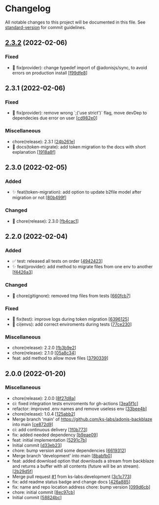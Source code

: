 # Changelog

All notable changes to this project will be documented in this file. See [standard-version](https://github.com/conventional-changelog/standard-version) for commit guidelines.

## [2.3.2](https://github.com/ks-labs/adonis-backblaze/compare/v2.3.1...v2.3.2) (2022-02-06)

### Fixed

- 🐛 fix(provider): change typedef import of @adonisjs/sync, to avoid errors on production install [[f99dfe8](https://github.com/ks-labs/adonis-backblaze/commit/f99dfe832f1f02c9e8bd3830fe66d48315e39a90)]

<a name="2.3.1"></a>

## 2.3.1 (2022-02-06)

### Fixed

- 🐛 fix(provider): remove wrong &#x60;;(&#x27;use strict&#x27;)&#x60; flag, move devDep to dependecies due error on user [[cd982e0](https://github.com/ks-labs/adonis-backblaze/commit/cd982e0b69141ae548176fcf18a757444b6890d5)]

### Miscellaneous

- chore(release): 2.3.1 [[24b261e](https://github.com/ks-labs/adonis-backblaze/commit/24b261ef117a2f15638e1d65a66e6bc1df78ff54)]
- 📝 docs(token-migrate): add token migration to the docs with short explanation [[1918a8f](https://github.com/ks-labs/adonis-backblaze/commit/1918a8fd62db07f59b548e1aa53b75969445e6b4)]

<a name="2.3.0"></a>

## 2.3.0 (2022-02-05)

### Added

- ✨ feat(token-migration): add option to update b2file model after migration or not [[80b499f](https://github.com/ks-labs/adonis-backblaze/commit/80b499ff63b7630954a467066ac1cd4f9586af22)]

### Changed

- 📌 chore(release): 2.3.0 [[fb4cac1](https://github.com/ks-labs/adonis-backblaze/commit/fb4cac15c43242a31cd73a9b1f8e56d2fb438590)]

<a name="2.2.0"></a>

## 2.2.0 (2022-02-04)

### Added

- ✅ test: released all tests on order [[4942423](https://github.com/ks-labs/adonis-backblaze/commit/494242365d1066faec3a4ed84654305f09abfd3e)]
- ✨ feat(provider): add method to migrate files from one env to another [[f4426a3](https://github.com/ks-labs/adonis-backblaze/commit/f4426a374a8af27f36bb8c0dd889b88b6200a67e)]

### Changed

- 📌 chore(gitignore): removed tmp files from tests [[660fcb7](https://github.com/ks-labs/adonis-backblaze/commit/660fcb70d3633cdc86ca694fe0e55922708da10b)]

### Fixed

- 🐛 fix(test): improve logs during token migration [[6396125](https://github.com/ks-labs/adonis-backblaze/commit/6396125b124b7a75500e56fa81547203daa623d2)]
- 💚 ci(envs): add correct enviroments during tests [[77ce230](https://github.com/ks-labs/adonis-backblaze/commit/77ce2304ae7ef83e3a6e8956cc9839bfccbd6a1b)]

### Miscellaneous

- chore(release): 2.2.0 [[fb3b9e2](https://github.com/ks-labs/adonis-backblaze/commit/fb3b9e21d32ea32fccd244c6e21e43bdfb5bfbbc)]
- chore(release): 2.1.0 [[05a8c34](https://github.com/ks-labs/adonis-backblaze/commit/05a8c34666f7fd69145771226e4fbb30e5ad6aae)]
- feat: add method to allow move files [[3790339](https://github.com/ks-labs/adonis-backblaze/commit/3790339b35fd88e187a6f50630c810adcdc40f4e)]

<a name="2.0.0"></a>

## 2.0.0 (2022-01-20)

### Miscellaneous

- chore(release): 2.0.0 [[8f27d8a](https://github.com/ks-labs/adonis-backblaze/commit/8f27d8a29a39e3fe69c6c6af90c7699b4020b50e)]
- ci: fixed integration tests enviroments for gh-actions [[3ea5f1c](https://github.com/ks-labs/adonis-backblaze/commit/3ea5f1c5f13c4ef6b135db4933211392f9b71442)]
- refactor: improved .env names and remove useless env [[33bee4b](https://github.com/ks-labs/adonis-backblaze/commit/33bee4b47f1926ec230b9a853ee3b45f9cd19a36)]
- chore(release): 1.0.4 [[125abb2](https://github.com/ks-labs/adonis-backblaze/commit/125abb26d027718d0abe6b8944b09cfe97d6fada)]
- Merge branch &#x27;main&#x27; of https://github.com/ks-labs/adonis-backblaze into main [[ce872d9](https://github.com/ks-labs/adonis-backblaze/commit/ce872d9f7c7e24ab1e8b2fb129559c93888d6baf)]
- ci: add continuous delivery [[1f0b773](https://github.com/ks-labs/adonis-backblaze/commit/1f0b773de2667447a2afe47526eca1d55656a3c9)]
- fix: added needed dependency [[b9eae09](https://github.com/ks-labs/adonis-backblaze/commit/b9eae09268a455342d3a48794bc1f2af3c39debc)]
- feat: initial implementation [[5291c7b](https://github.com/ks-labs/adonis-backblaze/commit/5291c7b0029a008f9367ef72d7538c0868c367e2)]
- Initial commit [[d33eb23](https://github.com/ks-labs/adonis-backblaze/commit/d33eb238d9ef3a713c040e12fbf023050e27aaa0)]
- chore: bump version and some dependencies [[6619312](https://github.com/ks-labs/adonis-backblaze/commit/66193120c3f013e16feb6748406427956eaacdcb)]
- Merge branch &#x27;development&#x27; into main [[8babfb0](https://github.com/ks-labs/adonis-backblaze/commit/8babfb029daa2ebd617e0f943d83a8b7d96c1966)]
- feat: added download option that downloads a stream from backblaze and returns a buffer with all contents (future will be an stream). [[2b29d5f](https://github.com/ks-labs/adonis-backblaze/commit/2b29d5f678e30a789a38433b10b956a7229ee1bc)]
- Merge pull request [#1](https://github.com/ks-labs/adonis-backblaze/issues/1) from ks-labs:development [[3c1c773](https://github.com/ks-labs/adonis-backblaze/commit/3c1c773c4389a1f9ddf4d3b62295ce896211c8ed)]
- fix: add readme status badge and change docs [[426a885](https://github.com/ks-labs/adonis-backblaze/commit/426a8850c944883433ab4f00d6d0b47e4fdf09b5)]
- fix: name and repo location address chore: bump version [[099d6cb](https://github.com/ks-labs/adonis-backblaze/commit/099d6cbf89177cc933d6589810ee96d4a8d7b4bb)]
- chore: initial commit [[8ec97cb](https://github.com/ks-labs/adonis-backblaze/commit/8ec97cba3c336491c4fddd7f12ffcbed060ae4ee)]
- Initial commit [[58824bc](https://github.com/ks-labs/adonis-backblaze/commit/58824bcd5b9482657da90873904b531f8a4bfb30)]
